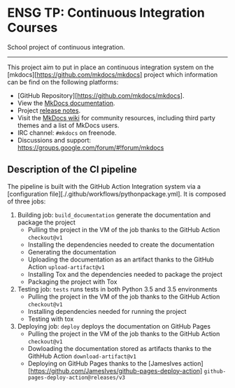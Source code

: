 # ENSG TP: Continuous Integration Courses

School project of continuous integration.

---

This project aim to put in place an continuous integration system on the [mkdocs][https://github.com/mkdocs/mkdocs] project which information can be find on the following platforms:
- [GitHub Repository][https://github.com/mkdocs/mkdocs].
- View the [MkDocs documentation][mkdocs].
- Project [release notes][release-notes].
- Visit the [MkDocs wiki](https://github.com/mkdocs/mkdocs/wiki) for community
  resources, including third party themes and a list of MkDocs users.
- IRC channel: `#mkdocs` on freenode.
- Discussions and support: <https://groups.google.com/forum/#!forum/mkdocs>

## Description of the CI pipeline

The pipeline is built with the GitHub Action Integration system via a [configuration file][./.github/workflows/pythonpackage.yml]. It is composed of three jobs:
1. Building job: `build_documentation` generate the documentation and package the project
    * Pulling the project in the VM of the job thanks to the GitHub Action `checkout@v1`
    * Installing the dependencies needed to create the documentation
    * Generating the documentation 
    * Uploading the documentation as an artifact thanks to the GitHub Action `upload-artifact@v1`
    * Installing Tox and the dependencies needed to package the project
    * Packaging the project with Tox
1. Testing job: `tests` runs tests in both Python 3.5 and 3.5 environments
    * Pulling the project in the VM of the job thanks to the GitHub Action `checkout@v1`
    * Installing dependencies needed for running the project
    * Testing with tox 
1. Deploying job: `deploy` deploys the documentation on GitHub Pages
    * Pulling the project in the VM of the job thanks to the GitHub Action `checkout@v1`
    * Dowloading the documentation stored as artifacts thanks to the GithHub Action `download-artifact@v1`
    * Deploying on GitHub Pages thanks to the [JamesIves action][https://github.com/JamesIves/github-pages-deploy-action] `github-pages-deploy-action@releases/v3`



[appveyor-image]: https://img.shields.io/appveyor/ci/d0ugal/mkdocs/master.svg
[appveyor-link]: https://ci.appveyor.com/project/d0ugal/mkdocs
[codecov-image]: https://codecov.io/github/mkdocs/mkdocs/coverage.svg?branch=master
[codecov-link]: https://codecov.io/github/mkdocs/mkdocs?branch=master
[landscape-image]: https://landscape.io/github/mkdocs/mkdocs/master/landscape.svg?style=flat
[landscape-link]: https://landscape.io/github/mkdocs/mkdocs/master
[pypi-v-image]: https://img.shields.io/pypi/v/mkdocs.svg
[pypi-v-link]: https://pypi.org/project/mkdocs/
[travis-image]: https://img.shields.io/travis/mkdocs/mkdocs/master.svg
[travis-link]: https://travis-ci.org/mkdocs/mkdocs

[mkdocs]: https://www.mkdocs.org
[release-notes]: https://www.mkdocs.org/about/release-notes/

[PyPA Code of Conduct]: https://www.pypa.io/en/latest/code-of-conduct/
